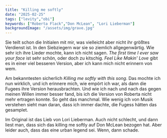 ```yaml
---
title: "Killing me softly"
date: "2025-02-25"
tags: ["levity","obi"]
keywords: ["Roberta Flack","Don McLean", "Lori Lieberman"]
backgroundImage: "/assets/img/grave.jpg"
---
```

Sie teilt schon die Initialen mit mir, was vielleicht aber nicht ihr größtes Verdienst ist. In den Siebziegern war sie so ziemlich allgegenwärtig. Wie sehr ich ihre Lieder mochte, kann ich nicht sagen. *The first time I ever saw your face* 
ist sehr schön, oder doch zu kitschig. *Feel Like Makin' Love* gibt es in einer viel besseren Version, aber ich kann mich nicht erinnern von wem. 

Am bekanntesten sicherlich *Killing me softly with this song*. Das mochte ich nun wirklich, und ich erinnere mich, wie empört ich war, als dann die Fugees ihre Version herausbrachten. Und wie ich nach und nach das gegen meinen Willen immer besser fand, bis ich die Version von Roberta nicht mehr ertragen konnte. So geht das manchmal. Wie wenig ich von Musik verstehen sieht man daran, dass ich immer dachte, die Fugess hätten das gesamplet.

Im Original ist das Lieb von Lori Lieberman. Auch nicht schlecht, und dann liest man, dass sich das killing me softly auf Don McLean bezogen hat. Aber leider auch, dass das eine urban legend sei. Wenn, dann schade.